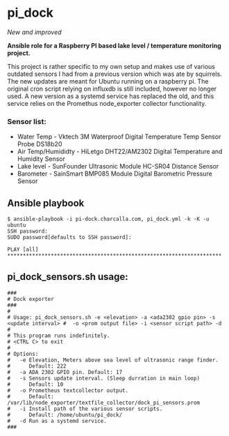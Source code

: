 # pi_dock

*New and improved*

**Ansible role for a Raspberry PI based lake level / temperature monitoring project.**

This project is rather specific to my own setup and makes use of various outdated sensors I had from a previous version which was ate by squirrels. The new updates are meant for Ubuntu running on a raspberry pi. The original cron script relying on influxdb is still included, however no longer used. A new version as a systemd service has replaced the old, and this service relies on the Promethus node_exporter collector functionality.

### Sensor list:
- Water Temp - Vktech 3M Waterproof Digital Temperature Temp Sensor Probe DS18b20
- Air Temp/Humididty - HiLetgo DHT22/AM2302 Digital Temperature and Humidity Sensor
- Lake level - SunFounder Ultrasonic Module HC-SR04 Distance Sensor
- Barometer - SainSmart BMP085 Module Digital Barometric Pressure Sensor

## Ansible playbook

```
$ ansible-playbook -i pi-dock.charcalla.com, pi_dock.yml -k -K -u ubuntu
SSH password:
SUDO password[defaults to SSH password]:

PLAY [all] *********************************************************************
```

## pi_dock_sensors.sh usage:

```
###
# Dock exporter
###
# 
# Usage: pi_dock_sensors.sh -e <elevation> -a <ada2302 gpio pin> -s <update interval> #	 -o <prom output file> -i <sensor script path> -d
#
# This program runs indefinitely.
# <CTRL C> to exit
#
# Options:
#   -e Elevation, Meters above sea level of ultrasonic range finder. 
#      Default: 222
#   -a ADA 2302 GPIO pin. Default: 17
#   -s Sensors update interval. (Sleep durration in main loop) 
#      Default: 10
#   -o Prometheus textcollector output. 
#      Default: /var/lib/node_exporter/textfile_collector/dock_pi_sensors.prom
#   -i Install path of the various sensor scripts. 
#      Default: /home/ubuntu/pi_dock/
#   -d Run as a systemd service.
###
``` 
